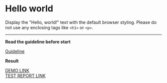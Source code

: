 # Hello world

Display the "Hello, world!" text with the default browser styling. Please do not 
use any enclosing tags like `<h1>` or `<p>`.
___

**Read the guideline before start**

[Guideline](https://mate-academy.github.io/layout_task-guideline/)

**Result**

[DEMO LINK](https://veronika-donets.github.io/layout_hello-world/) <br>
[TEST REPORT LINK](https://veronika-donets.github.io/layout_hello-world//report/html_report/)
